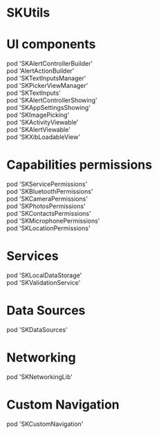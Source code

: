 # SKUtils  

# UI components  

pod 'SKAlertControllerBuilder'  
pod 'AlertActionBuilder'  
pod 'SKTextInputsManager'  
pod 'SKPickerViewManager'  
pod 'SKTextInputs'  
pod 'SKAlertControllerShowing'  
pod 'SKAppSettingsShowing'  
pod 'SKImagePicking'  
pod 'SKActivityViewable'  
pod 'SKAlertViewable'  
pod 'SKXibLoadableView'  

# Capabilities permissions  

pod 'SKServicePermissions'  
pod 'SKBluetoothPermissions'  
pod 'SKCameraPermissions'  
pod 'SKPhotosPermissions'  
pod 'SKContactsPermissions'  
pod 'SKMicrophonePermissions'  
pod 'SKLocationPermissions'  

# Services  

pod 'SKLocalDataStorage'  
pod 'SKValidationService'  

# Data Sources  

pod 'SKDataSources'  

# Networking  

pod 'SKNetworkingLib'  

# Custom Navigation

pod 'SKCustomNavigation'
